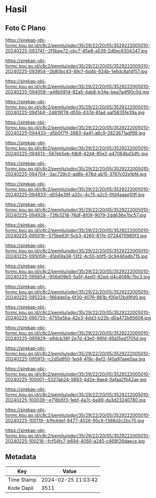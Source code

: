 # Hasil

## Foto C Plano

https://sirekap-obj-formc.kpu.go.id/c8c2/pemilu/pdpr/35/29/22/20/05/3529222005010-20240225-093741--2f5bee72-cbc7-45e8-a539-2d6ec6304347.jpg

https://sirekap-obj-formc.kpu.go.id/c8c2/pemilu/pdpr/35/29/22/20/05/3529222005010-20240225-093954--2b80bc43-49c1-4d4b-934b-1e6dc8a14f57.jpg

https://sirekap-obj-formc.kpu.go.id/c8c2/pemilu/pdpr/35/29/22/20/05/3529222005010-20240225-094058--a48b5914-82a5-4ab8-b34e-bea7adf90c0d.jpg

https://sirekap-obj-formc.kpu.go.id/c8c2/pemilu/pdpr/35/29/22/20/05/3529222005010-20240225-094144--24819f78-d55b-437d-81ad-aaf5835fe39a.jpg

https://sirekap-obj-formc.kpu.go.id/c8c2/pemilu/pdpr/35/29/22/20/05/3529222005010-20240225-094433--d5b0f71f-3983-4a41-a6c9-2823671adf99.jpg

https://sirekap-obj-formc.kpu.go.id/c8c2/pemilu/pdpr/35/29/22/20/05/3529222005010-20240225-094613--567eb5eb-fdb8-42d4-85e2-a47064bd3dfc.jpg

https://sirekap-obj-formc.kpu.go.id/c8c2/pemilu/pdpr/35/29/22/20/05/3529222005010-20240225-094704--3ac729c0-ad8b-478d-ab15-3767c02e1bf4.jpg

https://sirekap-obj-formc.kpu.go.id/c8c2/pemilu/pdpr/35/29/22/20/05/3529222005010-20240225-094833--d554e39f-a20c-4c75-a2c5-0fd4aaae10ff.jpg

https://sirekap-obj-formc.kpu.go.id/c8c2/pemilu/pdpr/35/29/22/20/05/3529222005010-20240225-094928--72fb3218-76df-4f09-9079-2dd636e7bc57.jpg

https://sirekap-obj-formc.kpu.go.id/c8c2/pemilu/pdpr/35/29/22/20/05/3529222005010-20240225-095019--575be63f-5cb3-4260-817e-0724470985f3.jpg

https://sirekap-obj-formc.kpu.go.id/c8c2/pemilu/pdpr/35/29/22/20/05/3529222005010-20240225-095059--45b69a38-13f2-4c55-b0f5-0c9446a4b715.jpg

https://sirekap-obj-formc.kpu.go.id/c8c2/pemilu/pdpr/35/29/22/20/05/3529222005010-20240225-095654--956d09b5-5a5f-4ed0-82ed-d4c4088c7bc3.jpg

https://sirekap-obj-formc.kpu.go.id/c8c2/pemilu/pdpr/35/29/22/20/05/3529222005010-20240225-095224--166dde0a-6f30-4076-861b-f00e12bd9fd0.jpg

https://sirekap-obj-formc.kpu.go.id/c8c2/pemilu/pdpr/35/29/22/20/05/3529222005010-20240225-095733--4755e5ba-42e3-4dd3-b22b-d0a472b85608.jpg

https://sirekap-obj-formc.kpu.go.id/c8c2/pemilu/pdpr/35/29/22/20/05/3529222005010-20240225-095829--a9dcb38f-2e7d-43e0-96fd-46a15ed1705d.jpg

https://sirekap-obj-formc.kpu.go.id/c8c2/pemilu/pdpr/35/29/22/20/05/3529222005010-20240225-095913--c2d5d950-1ed4-419c-8ef2-f40a97aee0aa.jpg

https://sirekap-obj-formc.kpu.go.id/c8c2/pemilu/pdpr/35/29/22/20/05/3529222005010-20240225-100001--5327ab24-5693-4d2e-9ae4-0afaa2fb42ae.jpg

https://sirekap-obj-formc.kpu.go.id/c8c2/pemilu/pdpr/35/29/22/20/05/3529222005010-20240225-100039--e716b5f3-1ebf-4a7c-be89-da3d23240780.jpg

https://sirekap-obj-formc.kpu.go.id/c8c2/pemilu/pdpr/35/29/22/20/05/3529222005010-20240225-100119--b1fe4def-9477-4026-95c8-f368d2c2bc70.jpg

https://sirekap-obj-formc.kpu.go.id/c8c2/pemilu/pdpr/35/29/22/20/05/3529222005010-20240225-100216--fcf54fc7-b694-4050-a245-c468f26daece.jpg


## Metadata

| Key        | Value               |
| ---------- | ------------------- |
| Time Stamp | 2024-02-25 11:03:42 |
| Kode Dapil | 3511                |



